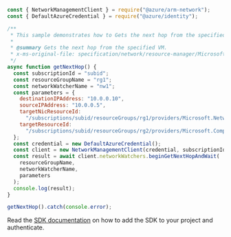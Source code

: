 ```javascript
const { NetworkManagementClient } = require("@azure/arm-network");
const { DefaultAzureCredential } = require("@azure/identity");

/**
 * This sample demonstrates how to Gets the next hop from the specified VM.
 *
 * @summary Gets the next hop from the specified VM.
 * x-ms-original-file: specification/network/resource-manager/Microsoft.Network/stable/2021-08-01/examples/NetworkWatcherNextHopGet.json
 */
async function getNextHop() {
  const subscriptionId = "subid";
  const resourceGroupName = "rg1";
  const networkWatcherName = "nw1";
  const parameters = {
    destinationIPAddress: "10.0.0.10",
    sourceIPAddress: "10.0.0.5",
    targetNicResourceId:
      "/subscriptions/subid/resourceGroups/rg1/providers/Microsoft.Network/networkInterfaces/nic1",
    targetResourceId:
      "/subscriptions/subid/resourceGroups/rg2/providers/Microsoft.Compute/virtualMachines/vm1",
  };
  const credential = new DefaultAzureCredential();
  const client = new NetworkManagementClient(credential, subscriptionId);
  const result = await client.networkWatchers.beginGetNextHopAndWait(
    resourceGroupName,
    networkWatcherName,
    parameters
  );
  console.log(result);
}

getNextHop().catch(console.error);
```

Read the [SDK documentation](https://github.com/Azure/azure-sdk-for-js/blob/%40azure%2Farm-network_28.0.0/sdk/network/arm-network/README.md) on how to add the SDK to your project and authenticate.
